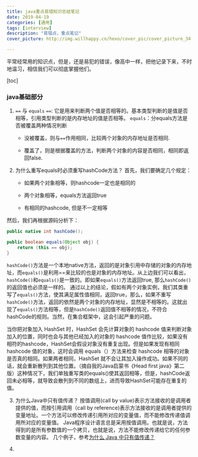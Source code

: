 ```yaml
---
title: java重点易错知识总结笔记
date: 2019-04-19
categories: [通用]
tags: [interview]
description: "易错点，重点笔记"
cover_picture: http://img.willhappy.cn/hexo/cover_pic/cover_picture_34.jpg

---
```


  平常经常用的知识点，但是，还是易犯的错误，像高中一样，把他记录下来，不时地温习，相信我们可以彻底掌握他们。

<!--more-->

[toc]

### java基础部分

1. `==` 与 `equals`
  `==`: 它是用来判断两个值是否相等的。基本类型判断的是值是否相等，引用类型判断的是内存地址的值是否相等。
  `equals`：分equals方法是否被覆盖两种情况判断
  
    - 没被覆盖，则与`==`作用相同，比较两个对象的内存地址是否相同.

    - 覆盖了，则是根据覆盖的方法，判断两个对象的内容是否相同，相同即返回false.

2. 为什么重写equals时必须重写hashCode方法？
  首先，我们要确定几个规定：

    - 如果两个对象相等，则hashcode一定也是相同的

    - 两个对象相等，equals方法返回true

    - 有相同的hashcode, 但是不一定相等

  然后，我们再根据源码分析下：

```java
public native int hashCode();

public boolean equals(Object obj) {
    return (this == obj);
}
```

  `hashCode()`方法是一个本地native方法，返回的是对象引用中存储的对象的内存地址，而`equals()`是利用==来比较的也是对象的内存地址。从上边我们可以看出，`hashCode()`和`equals()`是一致的。即如果`equals()`方法返回true, 那么`hashCode()`的返回值也必须是一样的。
  通过以上的结论，假如有两个对象实例，我们其类重写了`equals()`方法，使其满足属性值相同，返回true，那么，如果不重写`hashCode()`方法，返回的依然是两个对象的内存地址，显然是不相等的。这就出现了`equals()`方法相等，但是`hashCode()`返回值不相等的情况，不符合hashCode的规则。当然，在集合框架中，这会引起严重的问题。

  当你把对象加入 HashSet 时，HashSet 会先计算对象的 hashcode 值来判断对象加入的位置，同时也会与其他已经加入的对象的 hashcode 值作比较，如果没有相符的hashcode，HashSet会假设对象没有重复出现。但是如果发现有相同 hashcode 值的对象，这时会调用 equals（）方法来检查 hashcode 相等的对象是否真的相同。如果两者相同，HashSet 就不会让其加入操作成功。如果不同的话，就会重新散列到其他位置。（摘自我的Java启蒙书《Head first java》第二版）这种情况下，我们单独重写类的equals()使其返回相等，但是，hashCode返回未必相等，就导致会散列到不同的数组上，进而导致HashSet可能存在重复的值。

3. 为什么Java中只有值传递？
按值调用(call by value)表示方法接收的是调用者提供的值，而按引用调用（call by reference)表示方法接收的是调用者提供的变量地址。一个方法可以修改传递引用所对应的变量值，而不能修改传递值调用所对应的变量值。
Java程序设计语言总是采用按值调用。也就是说，方法得到的是所有参数值的一个拷贝，也就是说，方法不能修改传递给它的任何参数变量的内容。
几个例子，参考[为什么 Java 中只有值传递？][1]

4. 











[1]: https://github.com/Snailclimb/JavaGuide/blob/master/docs/essential-content-for-interview/MostCommonJavaInterviewQuestions/%E7%AC%AC%E4%B8%80%E5%91%A8%EF%BC%882018-8-7%EF%BC%89.md